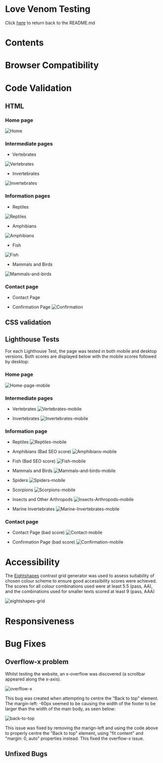 # Love Venom Testing

Click [here](README.md) to return back to the README.md

# Contents

# Browser Compatibility



# Code Validation
## HTML
### Home page
![Home](documentation/testing/html-w3-validation-tests/html-home.png)

### Intermediate pages
- Vertebrates

![Vertebrates](documentation/testing/html-w3-validation-tests/html-vertebrates.png)

- Invertebrates

![Invertebrates](documentation/testing/html-w3-validation-tests/html-invertebrates.png)

### Information pages
- Reptiles

![Reptiles](documentation/testing/html-w3-validation-tests/html-reptiles.png)

- Amphibians

![Amphibians](documentation/testing/html-w3-validation-tests/html-amphibians.png)

- Fish

![Fish](documentation/testing/html-w3-validation-tests/html-fish.png)

- Mammals and Birds

![Mammals-and-birds](documentation/testing/html-w3-validation-tests/html-m-and-b.png)

<!-- spiders
scorpions
insects
marine -->


### Contact page
- Contact Page
<!-- contact ![](documentation/testing/html-) -->
- Confirmation Page
![Confirmation](documentation/testing/html-w3-validation-tests/html-confirmation.png)


## CSS validation


## Lighthouse Tests
<!-- The SEO score is highly affected by the java menu using a fontawesome icon making the link "uncrawlable". Most of the page at or aroun 90% so deemed ok.-->
<!-- Could improve Performance scores by reducing size of image and/or changing file format to a next-gen format such as WebP or AVIF. Given the performance scores were still over 90% and the purpose of the website to serve high quality images that users may wish to download, these changes were not made. -->
For each Lighthouse Test, the page was tested in both mobile and desktop versions. Both scores are displayed below with the mobile scores followed by desktop:
### Home page
![Home-page-mobile](documentation/testing/lighthouse-tests/index-mobile.png)

### Intermediate pages
- Vertebrates
![Vertebrates-mobile](documentation/testing/lighthouse-tests/vertebrates-mobile.png)

- Invertebrates
![Invertebrates-mobile](documentation/testing/lighthouse-tests/invertebrates-mobile.png)

### Information page
- Reptiles
![Reptiles-mobile](documentation/testing/lighthouse-tests/reptiles-mobile.png)

- Amphibians
(Bad SEO score)
![Amphibians-mobile](documentation/testing/lighthouse-tests/amphibians-mobile-1.png)

- Fish
(Bad SEO score)
![Fish-mobile](documentation/testing/lighthouse-tests/fish-mobile-1.png)

- Mammals and Birds
![Mammals-and-birds-mobile](documentation/testing/lighthouse-tests/mammals-birds-mobile.png)

- Spiders
![Spiders-mobile](documentation/testing/lighthouse-tests/spiders-mobile.png)

- Scorpions
![Scorpions-mobile](documentation/testing/lighthouse-tests/scorpions-mobile.png)

- Insects and Other Arthropods
![Insects-Arthropods-mobile](documentation/testing/lighthouse-tests/insects-mobile.png)

- Marine Invertebrates
![Marine-Invertebrates-mobile](documentation/testing/lighthouse-tests/marine-mobile.png)

### Contact page
- Contact Page
(bad score)
![Contact-mobile](documentation/testing/lighthouse-tests/contact-mobile-1.png)

- Confirmation Page
(bad score)
![Confirmation-mobile](documentation/testing/lighthouse-tests/confirmation-mobile-1.png)

# Accessibility
The [Eightshapes](https://contrast-grid.eightshapes.com/?version=1.1.0&background-colors=&foreground-colors=%23FFFFFF%2C%20White%0D%0A%23000000%2C%20Black%0D%0A%23dde7c7%0D%0A%2382a89c%0D%0A%2373b8cc%0D%0A%2302789e%0D%0A%23003859%0D%0A%23126100%0D%0A&es-color-form__tile-size=compact&es-color-form__show-contrast=aaa&es-color-form__show-contrast=aa&es-color-form__show-contrast=aa18&es-color-form__show-contrast=dnp) contrast grid generator was used to assess suitability of chosen colour scheme to ensure good accessibility scores were achieved. The scores for all colour combinations used were at least 5.5 (pass, AA), and the combinations used for smaller texts scored at least 9 (pass, AAA)

![eightshapes-grid](documentation/testing/contrast-grid-annotated.jpg)

# Responsiveness




# Bug Fixes
## Overflow-x problem
Whilst testing the website, an x-overflow was discovered (a scrollbar appeared along the x-axis). 

![overflow-x](documentation/testing/overflow-x.png)


This bug was created when attempting to centre the "Back to top" element. The margin-left: -60px seemed to be causing the width of the footer to be larger than the width of the main body, as seen below:

![back-to-top](documentation/testing/overflow-x-issue.jpg)


This issue was fixed by removing the marign-left and using the code above to properly centre the "Back to top" element, using "fit content" and "margin: 0, auto" properties instead. This fixed the overflow-x issue.


## Unfixed Bugs

<!-- iPad landscape issue? -->